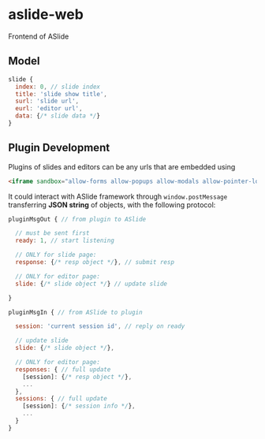 # aslide-web

Frontend of ASlide

## Model

```js
slide {
  index: 0, // slide index
  title: 'slide show title',
  surl: 'slide url',
  eurl: 'editor url',
  data: {/* slide data */}
}
```

## Plugin Development

Plugins of slides and editors can be any urls that are embedded using 

```html
<iframe sandbox="allow-forms allow-popups allow-modals allow-pointer-lock allow-orientation-lock allow-scripts allow-same-origin"></iframe>
```

It could interact with ASlide framework through `window.postMessage` transferring **JSON string** of objects, with the following protocol:

```js
pluginMsgOut { // from plugin to ASlide

  // must be sent first
  ready: 1, // start listening

  // ONLY for slide page:
  response: {/* resp object */}, // submit resp

  // ONLY for editor page:
  slide: {/* slide object */} // update slide

}

pluginMsgIn { // from ASlide to plugin

  session: 'current session id', // reply on ready

  // update slide
  slide: {/* slide object */},

  // ONLY for editor page:
  responses: { // full update
    [session]: {/* resp object */},
    ...
  },
  sessions: { // full update
    [session]: {/* session info */},
    ...
  }
}
```
